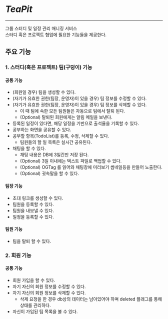 # _TeaPit_

---
그룹 스터디 및 일정 관리 매니징 서비스   
스터디 혹은 프로젝트 협업에 필요한 기능들을 제공한다.


## 주요 기능 
### 1. 스터디(혹은 프로젝트) 팀(구덩이) 기능
#### 공통 기능
- (회원일 경우) 팀을 생성할 수 있다.
- (자기가 유효한 권한(팀장, 운영자)이 있을 경우) 팀 정보를 수정할 수 있다.
- (자기가 유효한 권한(팀장, 운영자)이 있을 경우) 팀 정보를 삭제할 수 있다.
  - 이 때 팀에 속한 모든 팀원들은 자동으로 팀에서 탈퇴 된다.
  - (Optional) 탈퇴된 회원에게는 알림 메일을 보낸다.
- 등록된 일정이 있다면, 해당 일정을 기반으로 출석율을 기록할 수 있다.
- 공부하는 화면을 공유할 수 있다.
- 공부할 항목(TodoList)를 등록, 수정, 삭제할 수 있다.
  - 팀원들의 할 일 목록은 실시간 공유된다.
- 채팅을 할 수 있다.
  - 채팅 내용은 DB에 3일간만 저장 된다.
  - (Optional) 3일 이내에는 텍스트 파일로 백업할 수 있다.
  - (Optional) OGTag 를 읽어와 채팅창에 미리보기 썸네일등을 만들어 노출한다.
  - (Optional) 귓속말을 할 수 있다.

#### 팀장 기능
- 초대 링크를 생성할 수 있다.
- 팀원을 등록할 수 있다.
- 팀원을 내보낼 수 있다.
- 일정을 등록할 수 있다.

#### 팀원 기능
- 팀을 탈퇴 할 수 있다.

### 2. 회원 기능
#### 공통 기능
- 회원 가입을 할 수 있다.
- 자기 자신의 회원 정보를 수정할 수 있다.
- 자기 자신의 회원 정보를 삭제할 수 있다.
  - 삭제 요청을 한 경우 db상의 데이터는 남아있어야 하며 deleted 플래그를 통해 상태를 관리하다.
- 자신이 가입된 팀 목록을 볼 수 있다.


